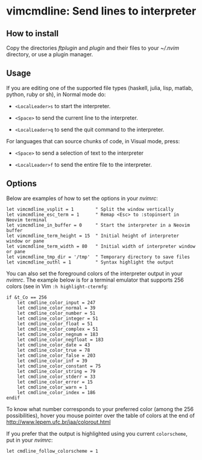 # vimcmdline: Send lines to interpreter

## How to install

Copy the directories *ftplugin* and *plugin* and their files to your *~/.nvim*
directory, or use a plugin manager.

## Usage 

If you are editing one of the supported file types (haskell, julia, lisp,
matlab, python, ruby or sh), in Normal mode do:

  - `<LocalLeader>s` to start the interpreter.

  - `<Space>` to send the current line to the interpreter.

  - `<LocalLeader>q` to send the quit command to the interpreter.

For languages that can source chunks of code, in Visual mode, press:

  - `<Space>` to send a selection of text to the interpreter

  - `<LocalLeader>f` to send the entire file to the interpreter.

## Options

Below are examples of how to set the options in your *nvimrc*:

```vim
let vimcmdline_vsplit = 1        " Split the window vertically
let vimcmdline_esc_term = 1      " Remap <Esc> to :stopinsert in Neovim terminal
let vimcmdline_in_buffer = 0     " Start the interpreter in a Neovim buffer
let vimcmdline_term_height = 15  " Initial height of interpreter window or pane
let vimcmdline_term_width = 80   " Initial width of interpreter window or pane
let vimcmdline_tmp_dir = '/tmp'  " Temporary directory to save files
let vimcmdline_outhl = 1         " Syntax highlight the output
```

You can also set the foreground colors of the interpreter output in your *nvimrc*.
The example below is for a terminal emulator that supports 256 colors (see in
Vim `:h highlight-ctermfg`:

```vim
if &t_Co == 256
    let cmdline_color_input = 247
    let cmdline_color_normal = 39
    let cmdline_color_number = 51
    let cmdline_color_integer = 51
    let cmdline_color_float = 51
    let cmdline_color_complex = 51
    let cmdline_color_negnum = 183
    let cmdline_color_negfloat = 183
    let cmdline_color_date = 43
    let cmdline_color_true = 78
    let cmdline_color_false = 203
    let cmdline_color_inf = 39
    let cmdline_color_constant = 75
    let cmdline_color_string = 79
    let cmdline_color_stderr = 33
    let cmdline_color_error = 15
    let cmdline_color_warn = 1
    let cmdline_color_index = 186
endif
```

To know what number corresponds to your preferred color (among the 256
possibilities), hover you mouse pointer over the table of colors at the end
of http://www.lepem.ufc.br/jaa/colorout.html

If you prefer that the output is highlighted using you current `colorscheme`,
put in your *nvimrc*:

```vim
let cmdline_follow_colorscheme = 1
```
